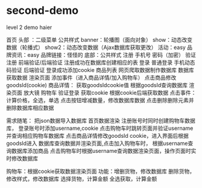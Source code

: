 # second-demo

level 2 demo
haier

首页
	头部 ：二级菜单 公共样式
	banner：轮播图（面向对象）
	show：动态改变数据（轮播式）
	show2：动态改变数据（Ajax数据库获取更改）
	活动：easy
	品牌资讯：easy
	品牌链接：怪怪的
	底部：公共样式
注册
	手机号
	密码（加密）
	验证
	注册
	前端验证/后端验证
	注册成功在数据库创建相应的表
登录
	普通登录
	手机动态码验证
	后端验证
	登录成功添加cookie
商品列表
	网页爬取数据制作数据库
	数据库获取数据
	渲染页面
	添加事件（进入商品详情/加入购物车）
	点击商品修改goodsId(cookie)
商品详情：
	获取goodsIdcookie值
	根据goodsId查询数据库
	渲染页面
	放大镜
购物车
	验证登录
	获取cookie
	根据cookie后端获取数据
	点击事件：计算价格，全选，单选
	点击按钮增减数量，修改数据库数据
	点击删除删除元素并删除数据库相应数据
	


需求随笔：
把json数据导入数据库
首页数据渲染
注册账号时同时创建购物车数据库，
登录账号时添加username,cookie
点击购物车时跳转页面并验证username并查询相应购物车数据库
点击商品详情修改goodsId cookie，进入界面后根据goodsId进入
数据库查询数据并渲染页面,点击加入购物车时，
根据username查询数据库添加商品
点击购物车时根据username查询数据渲染页面，操作页面时实时修改数据库



购物车：根据cookie获取数据渲染页面
功能：增删货物，修改数据库
删除货物，修改样式，修改数据库
选择货物，计算金额
全选获取，计算金额